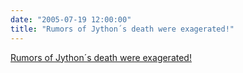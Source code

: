 ```yaml
---
date: "2005-07-19 12:00:00"
title: "Rumors of Jython´s death were exagerated!"
---
```


[Rumors of Jython´s death were exagerated!](/lemire/blog/2005/07-19-rumors-of-jythons-death-were-exagerated)

